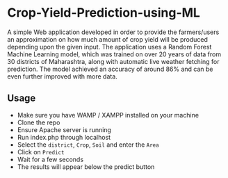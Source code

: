 # Crop-Yield-Prediction-using-ML

A simple Web application developed in order to provide the farmers/users an approximation on how much amount of crop yield will be produced depending upon the given input. 
The application uses a Random Forest Machine Learning model, which was trained on over 20 years of data from 30 districts of Maharashtra, along with automatic live weather fetching for prediction. The model achieved 
an accuracy of around 86% and can be even further improved with more data.

## Usage
- Make sure you have WAMP / XAMPP installed on your machine
- Clone the repo 
- Ensure Apache server is running
- Run index.php through localhost
- Select the `district`, `Crop`, `Soil` and enter the `Area` 
- Click on `Predict`
- Wait for a few seconds
- The results will appear below the predict button





